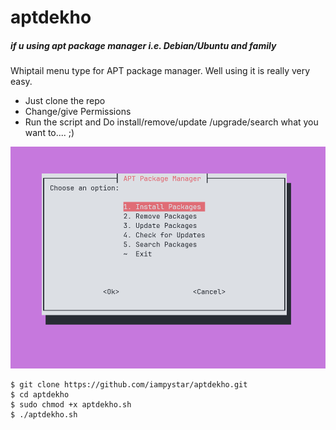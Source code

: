 # aptdekho
##### if u using apt package manager i.e. Debian/Ubuntu and family
Whiptail menu type for APT package manager.
Well using it is really very easy.

- Just clone the repo
- Change/give Permissions
- Run the script and Do install/remove/update /upgrade/search what you want to....  ;)

<img src="/asset/Screenshot 2023-10-10 181701.png" alt="APTDEKHO">

```
$ git clone https://github.com/iampystar/aptdekho.git
$ cd aptdekho
$ sudo chmod +x aptdekho.sh
$ ./aptdekho.sh
```

